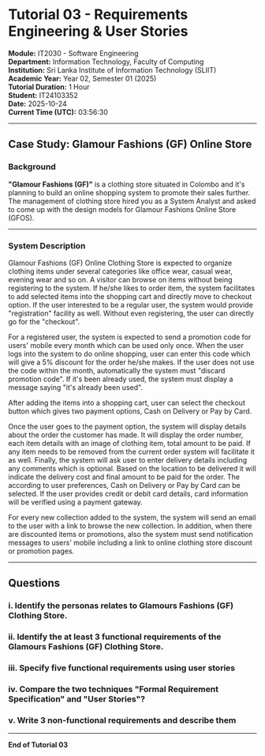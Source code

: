 # Tutorial 03 - Requirements Engineering & User Stories

**Module:** IT2030 - Software Engineering  
**Department:** Information Technology, Faculty of Computing  
**Institution:** Sri Lanka Institute of Information Technology (SLIIT)  
**Academic Year:** Year 02, Semester 01 (2025)  
**Tutorial Duration:** 1 Hour  
**Student:** IT24103352  
**Date:** 2025-10-24  
**Current Time (UTC):** 03:56:30

---

## Case Study: Glamour Fashions (GF) Online Store

### Background

**"Glamour Fashions (GF)"** is a clothing store situated in Colombo and it's planning to build an online shopping system to promote their sales further. The management of clothing store hired you as a System Analyst and asked to come up with the design models for Glamour Fashions Online Store (GFOS).

---

### System Description

Glamour Fashions (GF) Online Clothing Store is expected to organize clothing items under several categories like office wear, casual wear, evening wear and so on. A visitor can browse on items without being registering to the system. If he/she likes to order item, the system facilitates to add selected items into the shopping cart and directly move to checkout option. If the user interested to be a regular user, the system would provide "registration" facility as well. Without even registering, the user can directly go for the "checkout".

For a registered user, the system is expected to send a promotion code for users' mobile every month which can be used only once. When the user logs into the system to do online shopping, user can enter this code which will give a 5% discount for the order he/she makes. If the user does not use the code within the month, automatically the system must "discard promotion code". If it's been already used, the system must display a message saying "it's already been used".

After adding the items into a shopping cart, user can select the checkout button which gives two payment options, Cash on Delivery or Pay by Card.

Once the user goes to the payment option, the system will display details about the order the customer has made. It will display the order number, each item details with an image of clothing item, total amount to be paid. If any item needs to be removed from the current order system will facilitate it as well. Finally, the system will ask user to enter delivery details including any comments which is optional. Based on the location to be delivered it will indicate the delivery cost and final amount to be paid for the order. The according to user preferences, Cash on Delivery or Pay by Card can be selected. If the user provides credit or debit card details, card information will be verified using a payment gateway.

For every new collection added to the system, the system will send an email to the user with a link to browse the new collection. In addition, when there are discounted items or promotions, also the system must send notification messages to users' mobile including a link to online clothing store discount or promotion pages.

---

## Questions

### i. Identify the personas relates to Glamours Fashions (GF) Clothing Store.

### ii. Identify the at least 3 functional requirements of the Glamours Fashions (GF) Clothing Store.

### iii. Specify five functional requirements using user stories

### iv. Compare the two techniques "Formal Requirement Specification" and "User Stories"?

### v. Write 3 non-functional requirements and describe them

---

**End of Tutorial 03**
